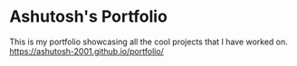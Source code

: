 # Ashutosh's Portfolio
This is my portfolio showcasing all the cool projects that I have worked on. https://ashutosh-2001.github.io/portfolio/
